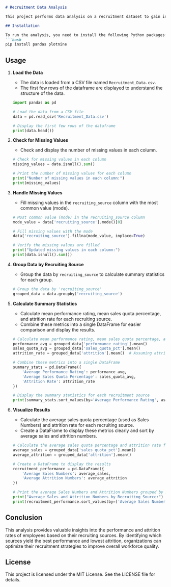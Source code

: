 ```markdown
# Recruitment Data Analysis

This project performs data analysis on a recruitment dataset to gain insights into the performance and attrition rates of employees based on their recruiting sources. The analysis includes handling missing values, calculating summary statistics, and visualizing key metrics.

## Installation

To run the analysis, you need to install the following Python packages:
```bash
pip install pandas plotnine
```

## Usage

1. **Load the Data**
    - The data is loaded from a CSV file named `Recruitment_Data.csv`.
    - The first few rows of the dataframe are displayed to understand the structure of the data.

    ```python
    import pandas as pd

    # Load the data from a CSV file
    data = pd.read_csv('Recruitment_Data.csv')

    # Display the first few rows of the dataframe
    print(data.head())
    ```

2. **Check for Missing Values**
    - Check and display the number of missing values in each column.

    ```python
    # Check for missing values in each column
    missing_values = data.isnull().sum()

    # Print the number of missing values for each column
    print("Number of missing values in each column:")
    print(missing_values)
    ```

3. **Handle Missing Values**
    - Fill missing values in the `recruiting_source` column with the most common value (mode).

    ```python
    # Most common value (mode) in the recruiting_source column
    mode_value = data['recruiting_source'].mode()[0]

    # Fill missing values with the mode
    data['recruiting_source'].fillna(mode_value, inplace=True)

    # Verify the missing values are filled
    print("Updated missing values in each column:")
    print(data.isnull().sum())
    ```

4. **Group Data by Recruiting Source**
    - Group the data by `recruiting_source` to calculate summary statistics for each group.

    ```python
    # Group the data by 'recruiting_source'
    grouped_data = data.groupby('recruiting_source')
    ```

5. **Calculate Summary Statistics**
    - Calculate mean performance rating, mean sales quota percentage, and attrition rate for each recruiting source.
    - Combine these metrics into a single DataFrame for easier comparison and display the results.

    ```python
    # Calculate mean performance rating, mean sales quota percentage, and attrition rate for each group
    performance_avg = grouped_data['performance_rating'].mean()
    sales_quota_avg = grouped_data['sales_quota_pct'].mean()
    attrition_rate = grouped_data['attrition'].mean()  # Assuming attrition is coded as 1 for yes, 0 for no

    # Combine these metrics into a single DataFrame
    summary_stats = pd.DataFrame({
        'Average Performance Rating': performance_avg,
        'Average Sales Quota Percentage': sales_quota_avg,
        'Attrition Rate': attrition_rate
    })

    # Display the summary statistics for each recruitment source
    print(summary_stats.sort_values(by='Average Performance Rating', ascending=False))
    ```

6. **Visualize Results**
    - Calculate the average sales quota percentage (used as Sales Numbers) and attrition rate for each recruiting source.
    - Create a DataFrame to display these metrics clearly and sort by average sales and attrition numbers.

    ```python
    # Calculate the average sales quota percentage and attrition rate for each recruiting source
    average_sales = grouped_data['sales_quota_pct'].mean()
    average_attrition = grouped_data['attrition'].mean()

    # Create a DataFrame to display the results
    recruitment_performance = pd.DataFrame({
        'Average Sales Numbers': average_sales,
        'Average Attrition Numbers': average_attrition
    })

    # Print the average Sales Numbers and Attrition Numbers grouped by Recruiting Source
    print("Average Sales and Attrition Numbers by Recruiting Source:")
    print(recruitment_performance.sort_values(by=['Average Sales Numbers', 'Average Attrition Numbers'], ascending=[False, True]))
    ```

## Conclusion

This analysis provides valuable insights into the performance and attrition rates of employees based on their recruiting sources. By identifying which sources yield the best performance and lowest attrition, organizations can optimize their recruitment strategies to improve overall workforce quality.

## License

This project is licensed under the MIT License. See the LICENSE file for details.
```

